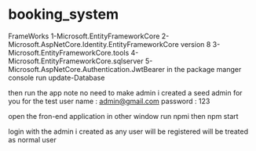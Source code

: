# booking_system






FrameWorks
1-Microsoft.EntityFrameworkCore
2-Microsoft.AspNetCore.Identity.EntityFrameworkCore version 8
3-Microsoft.EntityFrameworkCore.tools
4-Microsoft.EntityFrameworkCore.sqlserver
5-Microsoft.AspNetCore.Authentication.JwtBearer
in the package manger console run update-Database

then run the app 
note no need to make admin i created a seed admin for you for the test 
user name : admin@gmail.com
password : 123 

open the fron-end application in other window run npmi 
then npm start 

login with the admin i created 
as any user will be registered will be treated as normal user

